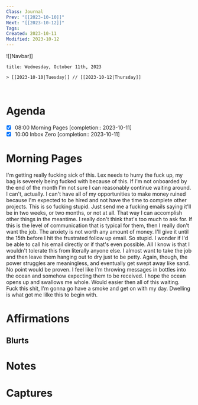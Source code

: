 ```yaml
---
Class: Journal
Prev: "[[2023-10-10]]"
Next: "[[2023-10-12]]"
Tags: 
Created: 2023-10-11
Modified: 2023-10-12
---
```


![[Navbar]]

```ad-date
title: Wednesday, October 11th, 2023

> [[2023-10-10|Tuesday]] // [[2023-10-12|Thursday]]



```

# Agenda

- [x] 08:00 Morning Pages [completion:: 2023-10-11]
- [x] 10:00 Inbox Zero [completion:: 2023-10-11]

# Morning Pages

I'm getting really fucking sick of this. Lex needs to hurry the fuck up, my bag is severely being fucked with because of this. If I'm not onboarded by the end of the month I'm not sure I can reasonably continue waiting around. I can't, actually. I can't have all of my opportunities to make money ruined because I'm expected to be hired and not have the time to complete other projects. This is so fucking stupid. Just send me a fucking emails saying it'll be in two weeks, or two months, or not at all. That way I can accomplish other things in the meantime. I really don't think that's too much to ask for. If this is the level of communication that is typical for them, then I really don't want the job. The anxiety is not worth any amount of money. I'll give it until the 15th before I hit the frustrated follow up email. So stupid. I wonder if I'd be able to call his email directly or if that's even possible. All I know is that I wouldn't tolerate this from literally anyone else. I almost want to take the job and then leave them hanging out to dry just to be petty. Again, though, the power struggles are meaningless, and eventually get swept away like sand. No point would be proven. I feel like I'm throwing messages in bottles into the ocean and somehow expecting them to be received. I hope the ocean opens up and swallows me whole. Would easier then all of this waiting. Fuck this shit, I'm gonna go have a smoke and get on with my day. Dwelling is what got me lilke this to begin with.

# Affirmations

## Blurts

# Notes

# Captures
